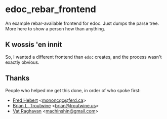edoc_rebar_frontend
===================

An example rebar-available frontend for edoc.  Just dumps the parse tree.  More here to show a person how than anything.





K wossis 'en innit
------------------

So, I wanted a different frontend than `edoc` creates, and the process wasn't exactly obvious.





Thanks
------

People who helped me get this done, in order of who spoke first:

 * [Fred Hebert](http://learnyousomeerlang.com/) <[mononcqc@ferd.ca](mailto:mononcqc@ferd.ca)>
 * [Brian L. Troutwine](http://troutwine.us/) <[brian@troutwine.us](mailto:brian@troutwine.us)>
 * [Vat Raghavan](http://blueventhorizon.com/) <[machinshin@gmail.com](mailto:machinshin@gmail.com)>
